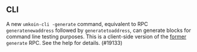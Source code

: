 ## CLI

A new `umkoin-cli -generate` command, equivalent to RPC `generatenewaddress`
followed by `generatetoaddress`, can generate blocks for command line testing
purposes. This is a client-side version of the
[former](https://github.com/bitcoin/bitcoin/issues/14299) `generate` RPC. See
the help for details. (#19133)
